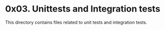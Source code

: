 # 0x03. Unittests and Integration tests

This directory contains files related to unit tests and integration tests.
